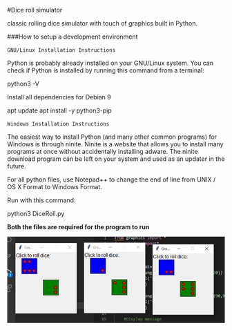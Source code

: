 #Dice roll simulator

classic rolling dice simulator with touch of graphics built in Python.

###How to setup a development environment

    GNU/Linux Installation Instructions

Python is probably already installed on your GNU/Linux system. You can check if Python is installed by running this command from a terminal:

python3 -V

Install all dependencies for Debian 9

apt update
apt install -y python3-pip

    Windows Installation Instructions

The easiest way to install Python (and many other common programs) for Windows is through ninite. Ninite is a website that allows you to install many programs at once without accidentally installing adware. The ninite download program can be left on your system and used as an updater in the future.

For all python files, use Notepad++ to change the end of line from UNIX / OS X Format to Windows Format.


Run with this command:

python3 DiceRoll.py

**Both the files are required for the program to run**

![alt text](https://github.com/Adityams06/Dice_Roll_Simulatot/blob/master/Annotation.png)



